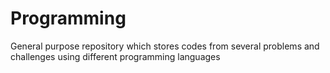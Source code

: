 # Programming
General purpose repository which stores codes from several problems and challenges using different programming languages
